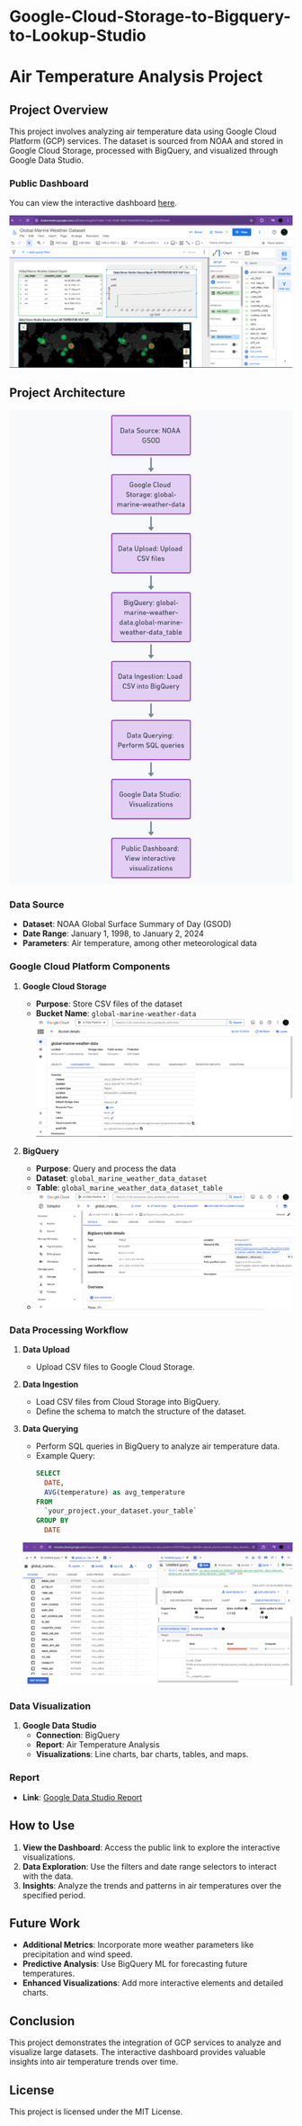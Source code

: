 # Google-Cloud-Storage-to-Bigquery-to-Lookup-Studio

# Air Temperature Analysis Project

## Project Overview
This project involves analyzing air temperature data using Google Cloud Platform (GCP) services. The dataset is sourced from NOAA and stored in Google Cloud Storage, processed with BigQuery, and visualized through Google Data Studio.

### Public Dashboard
You can view the interactive dashboard [here](https://lookerstudio.google.com/reporting/4c21dfa2-7c42-4246-9d00-0dda3fd43cb1).

![Dashboard Preview](https://github.com/lbryant-sss/Google-Cloud-Storage-to-Bigquery-to-Lookup-Studio/blob/main/looker%20dashboard%20report%202.PNG
)

## Project Architecture
![Project Flow Chart](https://github.com/lbryant-sss/Google-Cloud-Storage-to-Bigquery-to-Lookup-Studio/blob/main/project%20architecture.png
)
### Data Source
- **Dataset**: NOAA Global Surface Summary of Day (GSOD)
- **Date Range**: January 1, 1998, to January 2, 2024
- **Parameters**: Air temperature, among other meteorological data

### Google Cloud Platform Components
1. **Google Cloud Storage**
   - **Purpose**: Store CSV files of the dataset
   - **Bucket Name**: `global-marine-weather-data`
   ![Cloud Storage Bucket](https://github.com/lbryant-sss/Google-Cloud-Storage-to-Bigquery-to-Lookup-Studio/blob/main/bucket.PNG)  
   
2. **BigQuery**
   - **Purpose**: Query and process the data
   - **Dataset**: `global_marine_weather_data_dataset`
   - **Table**: `global_marine_weather_data_dataset_table`
   - ![Bigquery Table](https://github.com/lbryant-sss/Google-Cloud-Storage-to-Bigquery-to-Lookup-Studio/blob/main/table.PNG)
   
### Data Processing Workflow
1. **Data Upload**
   - Upload CSV files to Google Cloud Storage.

2. **Data Ingestion**
   - Load CSV files from Cloud Storage into BigQuery.
   - Define the schema to match the structure of the dataset.

3. **Data Querying**
   - Perform SQL queries in BigQuery to analyze air temperature data.
   - Example Query:
     ```sql
     SELECT
       DATE,
       AVG(temperature) as avg_temperature
     FROM
       `your_project.your_dataset.your_table`
     GROUP BY
       DATE
     ```
   ![Example Query](https://github.com/lbryant-sss/Google-Cloud-Storage-to-Bigquery-to-Lookup-Studio/blob/main/bigquery.PNG)
### Data Visualization
1. **Google Data Studio**
   - **Connection**: BigQuery
   - **Report**: Air Temperature Analysis
   - **Visualizations**: Line charts, bar charts, tables, and maps.

### Report
- **Link**: [Google Data Studio Report](https://lookerstudio.google.com/reporting/4c21dfa2-7c42-4246-9d00-0dda3fd43cb1)

## How to Use
1. **View the Dashboard**: Access the public link to explore the interactive visualizations.
2. **Data Exploration**: Use the filters and date range selectors to interact with the data.
3. **Insights**: Analyze the trends and patterns in air temperatures over the specified period.

## Future Work
- **Additional Metrics**: Incorporate more weather parameters like precipitation and wind speed.
- **Predictive Analysis**: Use BigQuery ML for forecasting future temperatures.
- **Enhanced Visualizations**: Add more interactive elements and detailed charts.

## Conclusion
This project demonstrates the integration of GCP services to analyze and visualize large datasets. The interactive dashboard provides valuable insights into air temperature trends over time.

## License
This project is licensed under the MIT License.

